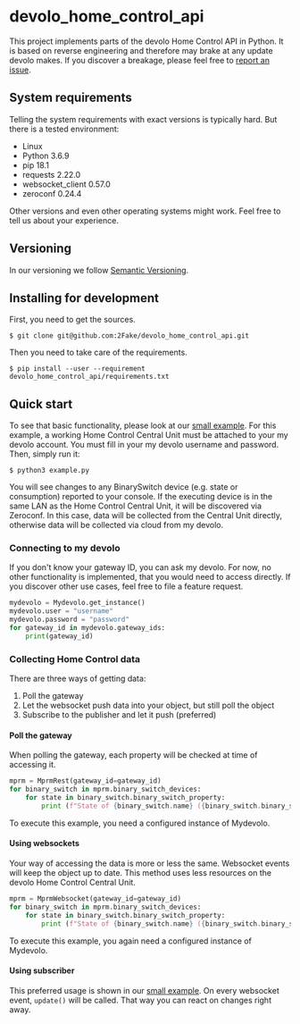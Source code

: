 # devolo_home_control_api
This project implements parts of the devolo Home Control API in Python. It is based on reverse engineering and therefore may brake at any update devolo makes. If you discover a breakage, please feel free to [report an issue](https://github.com/2Fake/devolo_home_control_api/issues).

## System requirements
Telling the system requirements with exact versions is typically hard. But there is a tested environment:

* Linux
* Python 3.6.9
* pip 18.1
* requests 2.22.0
* websocket_client 0.57.0
* zeroconf 0.24.4

Other versions and even other operating systems might work. Feel free to tell us about your experience.

## Versioning
In our versioning we follow [Semantic Versioning](https://semver.org/).

## Installing for development
First, you need to get the sources.
```
$ git clone git@github.com:2Fake/devolo_home_control_api.git
```
Then you need to take care of the requirements.
```
$ pip install --user --requirement devolo_home_control_api/requirements.txt
```

## Quick start
To see that basic functionality, please look at our [small example](example.py). For this example, a working Home Control Central Unit must be attached to your my devolo account. You must fill in your my devolo username and password. Then, simply run it:
```
$ python3 example.py
```
You will see changes to any BinarySwitch device (e.g. state or consumption) reported to your console. If the executing device is in the same LAN as the Home Control Central Unit, it will be discovered via Zeroconf. In this case, data will be collected from the Central Unit directly, otherwise data will be collected via cloud from my devolo.

### Connecting to my devolo
If you don't know your gateway ID, you can ask my devolo. For now, no other functionality is implemented, that you would need to access directly. If you discover other use cases, feel free to file a feature request.
```python
mydevolo = Mydevolo.get_instance()
mydevolo.user = "username"
mydevolo.password = "password"
for gateway_id in mydevolo.gateway_ids:
    print(gateway_id)
```

### Collecting Home Control data
There are three ways of getting data: 
1. Poll the gateway
1. Let the websocket push data into your object, but still poll the object
1. Subscribe to the publisher and let it push (preferred)
#### Poll the gateway
When polling the gateway, each property will be checked at time of accessing it.
```python
mprm = MprmRest(gateway_id=gateway_id)
for binary_switch in mprm.binary_switch_devices:
    for state in binary_switch.binary_switch_property:
        print (f"State of {binary_switch.name} ({binary_switch.binary_switch_property[state].element_uid}): {binary_switch.binary_switch_property[state].state}")
```
To execute this example, you need a configured instance of Mydevolo.
#### Using websockets
Your way of accessing the data is more or less the same. Websocket events will keep the object up to date. This method uses less resources on the devolo Home Control Central Unit.
```python
mprm = MprmWebsocket(gateway_id=gateway_id)
for binary_switch in mprm.binary_switch_devices:
    for state in binary_switch.binary_switch_property:
        print (f"State of {binary_switch.name} ({binary_switch.binary_switch_property[state].element_uid}): {binary_switch.binary_switch_property[state].state}")
```
To execute this example, you again need a configured instance of Mydevolo.
#### Using subscriber
This preferred usage is shown in our [small example](example.py). On every websocket event, ```update()``` will be called. That way you can react on changes right away.